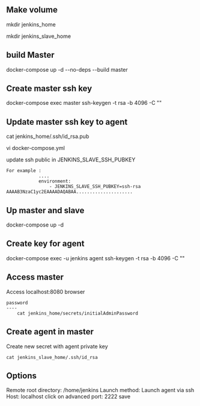 Make volume
-----
mkdir jenkins_home

mkdir jenkins_slave_home

build Master
-----
docker-compose up -d --no-deps --build master

Create master ssh key
-----
docker-compose exec master ssh-keygen -t rsa -b 4096 -C ""

Update master ssh key to agent
-----
cat jenkins_home/.ssh/id_rsa.pub

vi docker-compose.yml 

update ssh public in JENKINS_SLAVE_SSH_PUBKEY 

	For example :
				....	
			    environment:
	      			- JENKINS_SLAVE_SSH_PUBKEY=ssh-rsa AAAAB3NzaC1yc2EAAAADAQABAA.....................


Up master and slave
----

docker-compose up -d

Create key for agent
----
docker-compose exec -u jenkins agent ssh-keygen -t rsa -b 4096 -C "" 


Access master
----
Access localhost:8080 browser

	password
	----
		cat jenkins_home/secrets/initialAdminPassword

Create agent in master
-----
Create new secret with agent private key

	cat jenkins_slave_home/.ssh/id_rsa

Options
----

Remote root directory: /home/jenkins
Launch method: Launch agent via ssh
	Host: localhost
	click on advanced
	port: 2222
save

